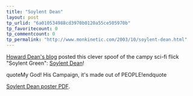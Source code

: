 ```yaml
---
title: "Soylent Dean"
layout: post
tp_urlid: "6a010534988cd3970b0120a55ce505970b"
tp_favoritecount: 0
tp_commentcount: 0
tp_permalink: "http://www.monkinetic.com/2003/10/soylent-dean.html"
---
```

<a href="http://blog.deanforamerica.com">Howard Dean&#39;s blog</a> posted this clever spoof  of the campy sci-fi flick &quot;Soylent Green&quot;: <a href="http://blog.deanforamerica.com/archives/001933.html">Soylent Dean</a>!

quoteMy God! His Campaign, it&#39;s made out of PEOPLE!endquote

<a href="http://dean2004.bmgbiz.net/SoylentDeanSm.pdf">Soylent Dean poster PDF</a>.

